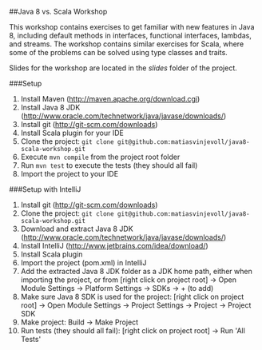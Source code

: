 ##Java 8 vs. Scala Workshop

This workshop contains exercises to get familiar with new features in Java 8, including default methods in interfaces, functional interfaces, lambdas, and streams.
The workshop contains similar exercises for Scala, where some of the problems can be solved using type classes and traits.

Slides for the workshop are located in the _slides_ folder of the project.

###Setup
1. Install Maven (http://maven.apache.org/download.cgi)
2. Install Java 8 JDK (http://www.oracle.com/technetwork/java/javase/downloads/)
3. Install git (http://git-scm.com/downloads)
4. Install Scala plugin for your IDE
5. Clone the project: `git clone git@github.com:matiasvinjevoll/java8-scala-workshop.git`
6. Execute `mvn compile` from the project root folder
8. Run `mvn test` to execute the tests (they should all fail)
7. Import the project to your IDE

###Setup with IntelliJ
1.  Install git (http://git-scm.com/downloads)
2.  Clone the project: `git clone git@github.com:matiasvinjevoll/java8-scala-workshop.git`
3.  Download and extract Java 8 JDK (http://www.oracle.com/technetwork/java/javase/downloads/)
4.  Install IntelliJ (http://www.jetbrains.com/idea/download/)
5.  Install Scala plugin
6.  Import the project (pom.xml) in IntelliJ
7.  Add the extracted Java 8 JDK folder as a JDK home path, either when importing the project, or from [right click on project root] -> Open Module Settings -> Platform Settings -> SDKs -> + (to add)
8.  Make sure Java 8 SDK is used for the project: [right click on project root] -> Open Module Settings -> Project Settings -> Project -> Project SDK
9.  Make project: Build -> Make Project
10. Run tests (they should all fail): [right click on project root] -> Run 'All Tests'